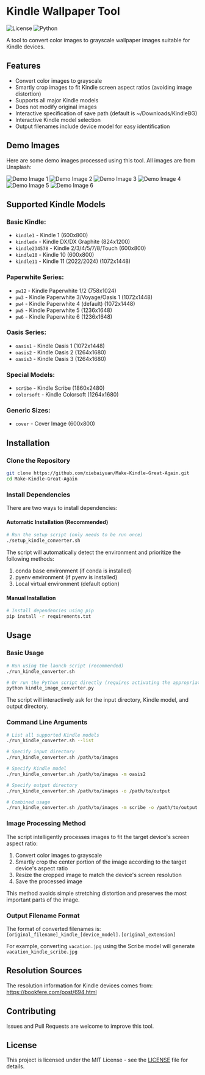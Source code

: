 # Kindle Wallpaper Tool

![License](https://img.shields.io/github/license/xiebaiyuan/Make-Kindle-Great-Again)
![Python](https://img.shields.io/badge/python-3.10+-blue.svg)

A tool to convert color images to grayscale wallpaper images suitable for Kindle devices.

## Features

- Convert color images to grayscale
- Smartly crop images to fit Kindle screen aspect ratios (avoiding image distortion)
- Supports all major Kindle models
- Does not modify original images
- Interactive specification of save path (default is ~/Downloads/KindleBG)
- Interactive Kindle model selection
- Output filenames include device model for easy identification

## Demo Images

Here are some demo images processed using this tool. All images are from Unsplash:

![Demo Image 1](demo_images/alexandre-chambon_in-united-states_shot-with-canon-canon-eos-700d-f5.6-1_100s-100iso-18.0mm_by-goodspleen_id-Tnp2tNJW_W8_kindle_pw4.jpg)
![Demo Image 2](demo_images/alisha-hieb_in-bergen-norway_shot-with-nikon-corporation-nikon-d7000-f4.5-1_50s-1000iso-22.0mm_by-wildandinlove_id-qly35FEQwA4_kindle_pw4.jpg)
![Demo Image 3](demo_images/anders-jildén_by-andersjilden_id-pyz7R5ntkeg_kindle_pw4.jpg)
![Demo Image 4](demo_images/andrew-spencer_in-italy_shot-with-sony-ilce-7m2-f10.0-1_500s-200iso-28.0mm_by-iam_aspencer_id-2fBxIn9YniI_kindle_pw4.jpg)
![Demo Image 5](demo_images/Dario-Jud-HXbAioPEVyQ-by-dariojud_-unsplash_kindle_pw4.jpg)
![Demo Image 6](demo_images/jonathan-bean-sbZU1j31ggE_kindle_pw4.jpg)

## Supported Kindle Models

### Basic Kindle:
- `kindle1` - Kindle 1 (600x800)
- `kindledx` - Kindle DX/DX Graphite (824x1200)
- `kindle234578` - Kindle 2/3/4/5/7/8/Touch (600x800)
- `kindle10` - Kindle 10 (600x800)
- `kindle11` - Kindle 11 (2022/2024) (1072x1448)

### Paperwhite Series:
- `pw12` - Kindle Paperwhite 1/2 (758x1024)
- `pw3` - Kindle Paperwhite 3/Voyage/Oasis 1 (1072x1448)
- `pw4` - Kindle Paperwhite 4 (default) (1072x1448)
- `pw5` - Kindle Paperwhite 5 (1236x1648)
- `pw6` - Kindle Paperwhite 6 (1236x1648)

### Oasis Series:
- `oasis1` - Kindle Oasis 1 (1072x1448)
- `oasis2` - Kindle Oasis 2 (1264x1680)
- `oasis3` - Kindle Oasis 3 (1264x1680)

### Special Models:
- `scribe` - Kindle Scribe (1860x2480)
- `colorsoft` - Kindle Colorsoft (1264x1680)

### Generic Sizes:
- `cover` - Cover Image (600x800)

## Installation

### Clone the Repository

```bash
git clone https://github.com/xiebaiyuan/Make-Kindle-Great-Again.git
cd Make-Kindle-Great-Again
```

### Install Dependencies

There are two ways to install dependencies:

#### Automatic Installation (Recommended)

```bash
# Run the setup script (only needs to be run once)
./setup_kindle_converter.sh
```

The script will automatically detect the environment and prioritize the following methods:
1. conda base environment (if conda is installed)
2. pyenv environment (if pyenv is installed)
3. Local virtual environment (default option)

#### Manual Installation

```bash
# Install dependencies using pip
pip install -r requirements.txt
```

## Usage

### Basic Usage

```bash
# Run using the launch script (recommended)
./run_kindle_converter.sh

# Or run the Python script directly (requires activating the appropriate environment first)
python kindle_image_converter.py
```

The script will interactively ask for the input directory, Kindle model, and output directory.

### Command Line Arguments

```bash
# List all supported Kindle models
./run_kindle_converter.sh --list

# Specify input directory
./run_kindle_converter.sh /path/to/images

# Specify Kindle model
./run_kindle_converter.sh /path/to/images -m oasis2

# Specify output directory
./run_kindle_converter.sh /path/to/images -o /path/to/output

# Combined usage
./run_kindle_converter.sh /path/to/images -m scribe -o /path/to/output
```

### Image Processing Method

The script intelligently processes images to fit the target device's screen aspect ratio:

1. Convert color images to grayscale
2. Smartly crop the center portion of the image according to the target device's aspect ratio
3. Resize the cropped image to match the device's screen resolution
4. Save the processed image

This method avoids simple stretching distortion and preserves the most important parts of the image.

### Output Filename Format

The format of converted filenames is: `[original_filename]_kindle_[device_model].[original_extension]`

For example, converting `vacation.jpg` using the Scribe model will generate `vacation_kindle_scribe.jpg`

## Resolution Sources

The resolution information for Kindle devices comes from: https://bookfere.com/post/694.html

## Contributing

Issues and Pull Requests are welcome to improve this tool.

## License

This project is licensed under the MIT License - see the [LICENSE](LICENSE) file for details.